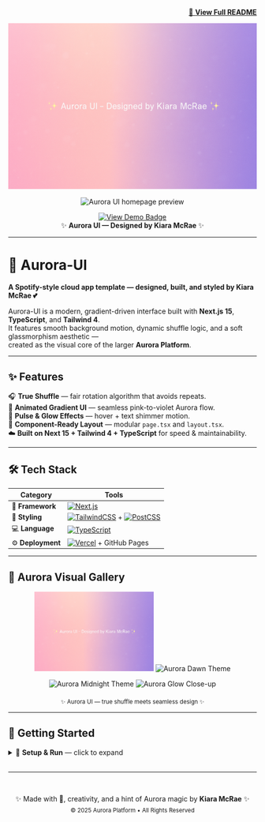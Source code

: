 <p align="right">
  <a href="https://github.com/pythonprincessux/Aurora-UI#readme">
    📖 <b>View Full README</b>
  </a>
</p>

<!-- Header banners -->
<p align="center">
  <img src="https://raw.githubusercontent.com/pythonprincessux/Aurora-UI/main/public/preview-gradient.png"
       width="880" alt="Aurora UI gradient banner" />
</p>

<p align="center">
  <img src="https://raw.githubusercontent.com/pythonprincessux/Aurora-UI/main/public/preview-dawn.png"
       width="880" alt="Aurora UI homepage preview" />
</p>

<p align="center">
  <a href="https://aurora-ui-orcin.vercel.app">
    <img src="https://img.shields.io/badge/View%20Demo-Aurora%20UI%20🌈-ff69b4?style=for-the-badge&logo=vercel"
         alt="View Demo Badge" />
  </a>
  <br/>
  ✨ <strong>Aurora UI — Designed by Kiara McRae</strong> ✨
</p>

---

# 🌌 Aurora-UI

**A Spotify-style cloud app template — designed, built, and styled by Kiara McRae 💕**

Aurora-UI is a modern, gradient-driven interface built with **Next.js 15**, **TypeScript**, and **Tailwind 4**.  
It features smooth background motion, dynamic shuffle logic, and a soft glassmorphism aesthetic —  
created as the visual core of the larger **Aurora Platform**.

---

## ✨ Features

🎧 **True Shuffle** — fair rotation algorithm that avoids repeats.  
🌈 **Animated Gradient UI** — seamless pink-to-violet Aurora flow.  
💫 **Pulse & Glow Effects** — hover + text shimmer motion.  
🧩 **Component-Ready Layout** — modular `page.tsx` and `layout.tsx`.  
☁️ **Built on Next 15 + Tailwind 4 + TypeScript** for speed & maintainability.  

---

## 🛠️ Tech Stack  

| Category | Tools |
|-----------|-------|
| 🧱 **Framework** | [![Next.js](https://img.shields.io/badge/Next.js-black?logo=nextdotjs&logoColor=white)](https://nextjs.org) |
| 🎨 **Styling** | [![TailwindCSS](https://img.shields.io/badge/TailwindCSS-38B2AC?logo=tailwindcss&logoColor=white)](https://tailwindcss.com) + [![PostCSS](https://img.shields.io/badge/PostCSS-DD3A0A?logo=postcss&logoColor=white)](https://postcss.org) |
| 💻 **Language** | [![TypeScript](https://img.shields.io/badge/TypeScript-3178C6?logo=typescript&logoColor=white)](https://typescriptlang.org) |
| ⚙️ **Deployment** | [![Vercel](https://img.shields.io/badge/Vercel-black?logo=vercel&logoColor=white)](https://vercel.com) + GitHub Pages |

---

## 🎨 Aurora Visual Gallery

<p align="center">
  <img src="https://raw.githubusercontent.com/pythonprincessux/Aurora-UI/main/public/preview-gradient.png" width="48%" alt="Aurora Gradient Preview"/>
  <img src="https://raw.githubusercontent.com/pythonprincessux/Aurora-UI/main/public/preview-dawn.png" width="48%" alt="Aurora Dawn Theme"/>
</p>
<p align="center">
  <img src="https://raw.githubusercontent.com/pythonprincessux/Aurora-UI/main/public/preview-midnight.png" width="48%" alt="Aurora Midnight Theme"/>
  <img src="https://raw.githubusercontent.com/pythonprincessux/Aurora-UI/main/public/preview-glow.png" width="48%" alt="Aurora Glow Close-up"/>
</p>

<p align="center"><sub>✨ Aurora UI — true shuffle meets seamless design ✨</sub></p>

---

## 🚀 Getting Started  
<details>
  <summary>🚀 <strong>Setup & Run</strong> — click to expand</summary>
  <br/>

To clone and run **Aurora-UI** locally:

```bash
git clone https://github.com/pythonprincessux/Aurora-UI.git
cd Aurora-UI
npm install
npm run dev

## 🧠 Next Steps / Future Enhancements

| Feature | Status | Description |
|:--|:--:|:--|
| 🎧 **True Shuffle Algorithm** | ✅ | Implemented via Fisher–Yates logic for non-repeating rotation |
| 🎵 **Playlist Component** | 🟡 | Create visual playlist grid using mock track data |
| 🌗 **Theme Toggle** | 🟡 | Add Aurora Light / Midnight gradient modes |
| 📊 **Analytics Dashboard** | 🟣 | Integrate Recharts or Chart.js for UI KPIs |
| ☁️ **Aurora Cloud Dashboard (v2)** | 🚧 | Deploy expanded version to Vercel + AWS |

---

✨ **Optional Polish Ideas**  
- Add shimmer divider animation between sections  
- Soften blur-edge transitions between themes  
- Introduce hover parallax to banner and cards  
- Refine typography weights for cleaner contrast  
```
</details>

<br/>
<hr/>
<br/>

</p>
<p align="center">
  ✨ Made with 💖, creativity, and a hint of Aurora magic by <strong>Kiara McRae</strong> ✨  
  <br/>
  <sub>© 2025 Aurora Platform • All Rights Reserved</sub>
</p>
